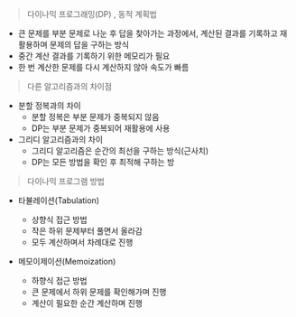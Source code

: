> 다이나믹 프로그래밍(DP) , 동적 계획법
- 큰 문제를 부분 문제로 나눈 후 답을 찾아가는 과정에서, 계산된 결과를 기록하고 재활용하며 문제의 답을 구하는 방식
- 중간 계산 결과를 기록하기 위한 메모리가 필요
- 한 번 계산한 문제를 다시 계산하지 않아 속도가 빠름

> 다른 알고리즘과의 차이점
- 분할 정복과의 차이
  - 분할 정복은 부분 문제가 중복되지 않음
  - DP는 부분 문제가 중복되어 재활용에 사용
- 그리디 알고리즘과의 차이
  - 그리디 알고리즘은 순간의 최선을 구하는 방식(근사치)
  - DP는 모든 방법을 확인 후 최적해 구하는 방

> 다이나믹 프로그램 방법
- 타뷸레이션(Tabulation)
  - 상향식 접근 방법
  - 작은 하위 문제부터 풀면서 올라감
  - 모두 계산하며서 차례대로 진행

- 메모이제이션(Memoization)
  - 하향식 접근 방법
  - 큰 문제에서 하위 문제를 확인해가며 진행
  - 계산이 필요한 순간 계산하며 진행 